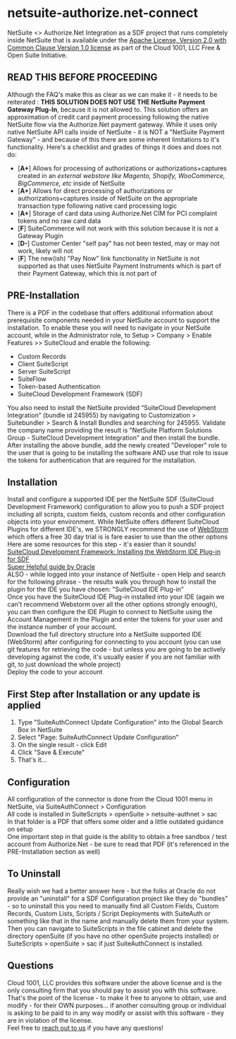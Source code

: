 # netsuite-authorize.net-connect
NetSuite <> Authorize.Net Integration as a SDF project that runs completely inside NetSuite that is available under the [Apache License, Version 2.0 with Common Clause Version 1.0 license](https://www.gocloud1001.com/cloud1001-software-licence/ "Apache License, Version 2.0 with Common Clause Version 1.0 license") as part of the Cloud 1001, LLC Free & Open Suite Initiative.

## READ THIS BEFORE PROCEEDING
Although the FAQ's make this as clear as we can make it - it needs to be reiterated : **THIS SOLUTION DOES NOT USE THE NetSuite Payment Gateway Plug-In**, because it is not allowed to. This solution offers an approximation of credit card payment processing following the native NetSuite flow via the Authorize.Net payment gateway. While it uses only native NetSuite API calls inside of NetSuite - it is NOT a "NetSuite Payment Gateway" - and because of this there are some inherent limitations to it's functionality.
Here's a checklist and grades of things it does and does not do:
 - [**A+**] Allows for processing of authorizations or authorizations+captures created in an *external webstore like Magento, Shopify, WooCommerce, BigCommerce, etc* inside of NetSuite
 - [**A+**] Allows for direct processing of authorizations or authorizations+captures inside of NetSuite on the appropriate transaction type following native card processing logic
 - [**A+**] Storage of card data using Authorize.Net CIM for PCI complaint tokens and no raw card data
 - [**F**] SuiteCommerce will not work with this solution because it is not a Gateway Plugin
 - [**D-**] Customer Center "self pay" has not been tested, may or may not work, likely will not
 - [**F**] The new(ish) "Pay Now" link functionality in NetSuite is not supported as that uses NetSuite Payment Instruments which is part of their Payment Gateway, which this is not part of

## PRE-Installation
There is a PDF in the codebase that offers additional information about prerequisite components needed in your NetSuite account to support the installation. To enable these you will need to navigate in your NetSuite account, while in the Administrator role, to Setup > Company > Enable Features >> SuiteCloud and enable the following:<br/>
- Custom Records<br/>
- Client SuiteScript<br/>
- Server SuiteScript<br/>
- SuiteFlow<br/>
- Token-based Authentication<br/>
- SuiteCloud Development Framework (SDF)<br/>

You also need to install the NetSuite provided “SuiteCloud Development Integration” (bundle id 245955) by navigating to Customization > Suitebundler > Search & Install Bundles and searching for 245955.  Validate the company name providing the result is "NetSuite Platform Solutions Group - SuiteCloud Development Integration" and then install the bundle.<br/>
After installing the above bundle, add the newly created "Developer" role to the user that is going to be installing the software AND use that role to issue the tokens for authentication that are required for the installation.

## Installation
Install and configure a supported IDE per the NetSuite SDF (SuiteCloud Development Framework) configuration to allow you to push a SDF project including all scripts, custom fields, custom records and other configuration objects into your environment.  While NetSuite offers different SuiteCloud Plugins for different IDE's, we STRONGLY recommend the use of [WebStorm](https://www.jetbrains.com/webstorm/) which offers a free 30 day trial is is fare easier to use than the other options<br/>
Here are some resources for this step - it's easier than it sounds!<br/>
[SuiteCloud Development Framework: Installing the WebStorm IDE Plug-in for SDF](https://videohub.oracle.com/media/SuiteCloud+Development+FrameworkA+Installing+SuiteCloud+IDE+for+WebStorm/1_6pac06xz?ed=189)<br/>
[Super Helpful guide by Oracle](https://docs.oracle.com/cloud/latest/netsuitecs_gs/NSIDE/NSIDE.pdf "Super Helpful guide by Oracle")<br/>
ALSO - while logged into your instance of NetSuite - open Help and search for the following phrase - the results walk you through how to install the plugin for the IDE you have chosen: "SuiteCloud IDE Plug-in"<br/>
Once you have the SuiteCloud IDE Plug-in installed into your IDE (again we can't recommend Webstorm over all the other options strongly enough), you can then configure the IDE Plugin to connect to NetSuite using the Account Management in the Plugin and enter the tokens for your user and the instance number of your account.<br/>
Download the full directory structure into a NetSuite supported IDE (WebStorm) after configuring for connecting to you account (you can use git features for retrieving the code - but unless you are going to be actively developing against the code, it's usually easier if you are not familiar with git, to just download the whole project)<br/>
Deploy the code to your account

## First Step after Installation or any update is applied

 1. Type "SuiteAuthConnect Update Configuration" into the Global Search Box in NetSuite<br/> 
 3. Select "Page: SuiteAuthConnect Update Configuration"<br/> 
 4. On the single result - click Edit<br/> 
 5. Click "Save & Execute"<br/>
 6. That's it...

## Configuration
All configuration of the connector is done from the Cloud 1001 menu in NetSuite, via SuiteAuthConnect > Configuration<br/>
All code is installed in SuiteScripts > openSuite > netsuite-authnet > sac<br/>
In that folder is a PDF that offers some older and a little outdated guidance on setup<br/>
One important step in that guide is the ability to obtain a free sandbox / test account from Authorize.Net - be sure to read that PDF (it's referenced in the PRE-Installation section as well)

## To Uninstall
Really wish we had a better answer here - but the folks at Oracle do not provide an "uninstall" for a SDF Configuration project like they do "bundles" - so to uninstall this you need to manually find all Custom Fields, Custom Records, Custom Lists, Scripts / Script Deployments with SuiteAuth or something like that in the name and manually delete them from your system.  Then you can navigate to SuiteScripts in the file cabinet and delete the directory openSuite (if you have no other openSuite projects installed) or SuiteScripts > openSuite > sac if just SuiteAuthConnect is installed.

## Questions
Cloud 1001, LLC provides this software under the above license and is the only consulting firm that you should pay to assist you with this software.  That's the point of the license - to make it free to anyone to obtain, use and modify - for their OWN purposes...  if another consulting group or individual is asking to be paid to in any way modify or assist with this software - they are in violation of the license.<br/>
Feel free to [reach out to us](https://www.gocloud1001.com "reach out to us") if you have any questions!


